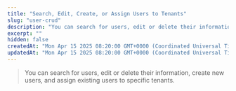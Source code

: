 ```yaml
---
title: "Search, Edit, Create, or Assign Users to Tenants"
slug: "user-crud"
description: "You can search for users, edit or delete their information, create new users, and assign existing users to specific tenants."
excerpt: ""
hidden: false
createdAt: "Mon Apr 15 2025 08:20:00 GMT+0000 (Coordinated Universal Time)"
updatedAt: "Mon Apr 15 2025 08:20:00 GMT+0000 (Coordinated Universal Time)"
---
```


> You can search for users, edit or delete their information, create new users, and assign existing users to specific tenants.
